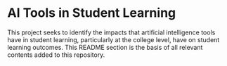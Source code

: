 # AI Tools in Student Learning

This project seeks to identify the impacts that artificial intelligence tools have in student learning, particularly at the college level, have on student learning outcomes. This README section is the basis of all relevant contents added to this repository.
